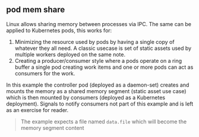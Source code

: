 ## pod mem share

Linux allows sharing memory between processes via IPC. The same can be applied to Kubernetes pods, this works for:

1. Minimizing the resource used by pods by having a single copy of whatever they all need. A classic usecase is set of static assets used by multiple workers deployed on the same note.  
2. Creating a producer/consumer style where a pods operate on a ring buffer a single pod creating work items and one or more pods can act as consumers for the work.

In this example the controller pod (deployed as a daemon-set) creates and mounts the memory as a shared memory segment (static asset use case) which is then mounted by consumers (deployed as a Kubernetes deployment). Signals to notify consumers not part of this example and is left as an exercise for reader.

> The example expects a file named `data.file` which will become the memory segment content 

